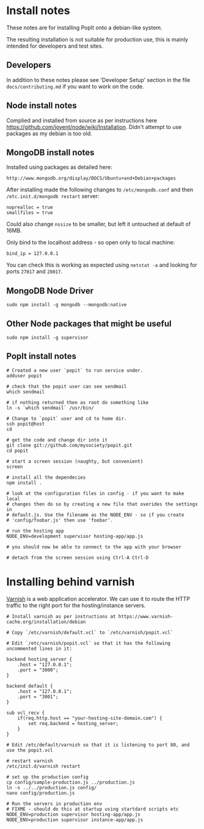 # Install notes

These notes are for installing PopIt onto a debian-like system.

The resulting installation is not suitable for production use, this is mainly intended for developers and test sites.

## Developers

In addition to these notes please see 'Developer Setup' section in the file `docs/contributing.md` if you want to work on the code.

## Node install notes

Complied and installed from source as per instructions here https://github.com/joyent/node/wiki/Installation. Didn't attempt to use packages as my debian is too old.


## MongoDB install notes

Installed using packages as detailed here:

    http://www.mongodb.org/display/DOCS/Ubuntu+and+Debian+packages

After installing made the following changes to `/etc/mongodb.conf` and then `/etc.init.d/mongodb restart` server:

    noprealloc = true
    smallfiles = true

Could also change `nssize` to be smaller, but left it untouched at default of 16MB.

Only bind to the localhost address - so open only to local machine:

    bind_ip = 127.0.0.1

You can check this is working as expected using `netstat -a` and looking for ports `27017` and `28017`.

## MongoDB Node Driver

    sudo npm install -g mongodb --mongodb:native

## Other Node packages that might be useful

    sudo npm install -g supervisor

## PopIt install notes

    # Created a new user `popit` to run service under.
    adduser popit

    # check that the popit user can see sendmail
    which sendmail
    
    # if nothing returned then as root do something like
    ln -s `which sendmail` /usr/bin/

    # Change to `popit` user and cd to home dir.
    ssh popit@host
    cd

    # get the code and change dir into it
    git clone git://github.com/mysociety/popit.git
    cd popit
    
    # start a screen session (naughty, but convenient)
    screen
    
    # install all the dependecies
    npm install .
    
    # look at the configuration files in config - if you want to make local
    # changes then do so by creating a new file that overides the settings in
    # default.js. Use the filename as the NODE_ENV - so if you create
    # 'config/foobar.js' then use 'foobar'.
    
    # run the hosting app
    NODE_ENV=development supervisor hosting-app/app.js
    
    # you should now be able to connect to the app with your browser
    
    # detach from the screen session using Ctrl-A Ctrl-D

# Installing behind varnish

[Varnish](https://www.varnish-cache.org/) is a web application accelerator. We can use it to route the HTTP traffic to the right port for the hosting/instance servers.

    # Install varnish as per instructions at https://www.varnish-cache.org/installation/debian

    # Copy `/etc/varnish/default.vcl` to `/etc/varnish/popit.vcl`
    
    # Edit `/etc/varnish/popit.vcl` so that it has the following uncommented lines in it:
    
    backend hosting_server {
        .host = "127.0.0.1";
        .port = "3000";
    }

    backend default {
        .host = "127.0.0.1";
        .port = "3001";
    }

    sub vcl_recv {
        if(req.http.host == "your-hosting-site-domain.com") {
            set req.backend = hosting_server;
        }
    }
    
    # Edit /etc/default/varnish so that it is listening to port 80, and use the popit.vcl
    
    # restart varnish
    /etc/init.d/varnish restart
    
    # set up the production config
    cp config/sample-production.js ../production.js
    ln -s ../../production.js config/
    nano config/production.js
    
    # Run the servers in production env
    # FIXME - should do this at startup using startdard scripts etc
    NODE_ENV=production supervisor hosting-app/app.js
    NODE_ENV=production supervisor instance-app/app.js
    